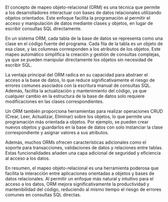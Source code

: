El concepto de mapeo objeto-relacional (ORM) es una técnica que permite a los desarrolladores interactuar con bases de datos relacionales utilizando objetos orientados. Este enfoque facilita la programación al permitir el acceso y manipulación de datos mediante clases y objetos, en lugar de escribir consultas SQL directamente.

En un sistema ORM, cada tabla de la base de datos se representa como una clase en el código fuente del programa. Cada fila de la tabla es un objeto de esa clase, y las columnas corresponden a los atributos de los objetos. Este mapeo automático simplifica la creación y gestión de consultas complejas, ya que se pueden manipular directamente los objetos sin necesidad de escribir SQL.

La ventaja principal del ORM radica en su capacidad para abstraer el acceso a la base de datos, lo que reduce significativamente el riesgo de errores comunes asociados con la escritura manual de consultas SQL. Además, facilita la actualización y mantenimiento del código, ya que cualquier cambio en la estructura de la base de datos solo requiere modificaciones en las clases correspondientes.

Un ORM también proporciona herramientas para realizar operaciones CRUD (Crear, Leer, Actualizar, Eliminar) sobre los objetos, lo que permite una programación más orientada a objetos. Por ejemplo, se pueden crear nuevos objetos y guardarlos en la base de datos con solo instanciar la clase correspondiente y asignar valores a sus atributos.

Además, muchos ORMs ofrecen características adicionales como el soporte para transacciones, validaciones de datos y relaciones entre tablas. Estas funcionalidades añaden una capa adicional de seguridad y eficiencia al acceso a los datos.

En resumen, el mapeo objeto-relacional es una herramienta poderosa que facilita la interacción entre aplicaciones orientadas a objetos y bases de datos relacionales. Al permitir un enfoque más natural y intuitivo para el acceso a los datos, ORM mejora significativamente la productividad y mantenibilidad del código, reduciendo al mismo tiempo el riesgo de errores comunes en consultas SQL directas.
